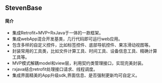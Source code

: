 ##  StevenBase
#### 简介
- 集成Retrofit+MVP+RxJava于一体的一款框架。
- 集成webApp混合开发基类，几行代码即可运行web应用。
- 包含多样的自定义控件，比如标签控件、底部导航控件、果冻滑动视图等。
- 封装常用的工具类，比如文件计算工具、时间工具、设备信息工具、精确计算工具等。
- MVP模式解耦model和view层，利用契约类管理接口，实现完美封装。
- rxjava结合retrofit处理接口请求、线程调度。
- 集成界面精美的App升级sdk,界面信息、是否强制更新均可自定义。


